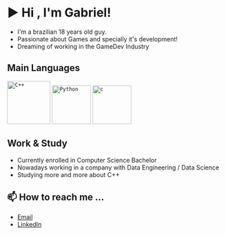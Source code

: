 # ▶ Hi , I'm Gabriel!
- I'm a brazilian 18 years old guy.
- Passionate about Games and specially it's development!
- Dreaming of working in the GameDev Industry

## Main Languages

<code><img height="100" src="https://user-images.githubusercontent.com/47162780/178596381-1b8187c5-7dfc-4f76-9136-f1c19a53bc04.svg" alt="C++"/></code>
<code><img height="90" src="https://user-images.githubusercontent.com/47162780/178596729-044f38b7-4ddf-413c-b487-d84b7e8cb86c.png" alt="Python"/></code>
<code><img height="90" src="https://cdn.iconscout.com/icon/free/png-512/c-programming-569564.png" alt="c"/></code>
## Work & Study
- Currently enrolled in Computer Science Bachelor
- Nowadays working in a company with Data Engineering / Data Science
- Studying more and more about C++

## 📫 How to reach me ...
- [Email](mailto:gciziks@gmail.com?body=%0D%0AReached%20through%20GitHub.)
- [LinkedIn](https://www.linkedin.com/notifications/)
<!---
gciziks/gciziks is a ✨ special ✨ repository because its `README.md` (this file) appears on your GitHub profile.
You can click the Preview link to take a look at your changes.
--->
